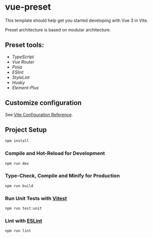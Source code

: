 # vue-preset

This template should help get you started developing with Vue 3 in Vite.

Preset architecture is based on modular architecture.

## Preset tools:
- *TypeScript*
- *Vue Router*
- *Pinia*
- *ESlint*
- *StyleLint*
- *Husky*
- *Element-Plus*

## Customize configuration

See [Vite Configuration Reference](https://vitejs.dev/config/).

## Project Setup

```sh
npm install
```

### Compile and Hot-Reload for Development

```sh
npm run dev
```

### Type-Check, Compile and Minify for Production

```sh
npm run build
```

### Run Unit Tests with [Vitest](https://vitest.dev/)

```sh
npm run test:unit
```

### Lint with [ESLint](https://eslint.org/)

```sh
npm run lint
```
